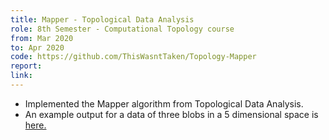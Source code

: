```yaml
---
title: Mapper - Topological Data Analysis
role: 8th Semester - Computational Topology course
from: Mar 2020
to: Apr 2020
code: https://github.com/ThisWasntTaken/Topology-Mapper
report:
link:
---
```

<ul>
<li>Implemented the Mapper algorithm from Topological Data Analysis.</li>
<li>An example output for a data of three blobs in a 5 dimensional space is <a target="_blank" rel="noopener noreferrer" href="{{ site.baseurl }}{{ site.url }}/assets/html/make_blobs(n_samples = 5000, n_features = 5, random_state = 44).html">here.</a></li>
</ul>